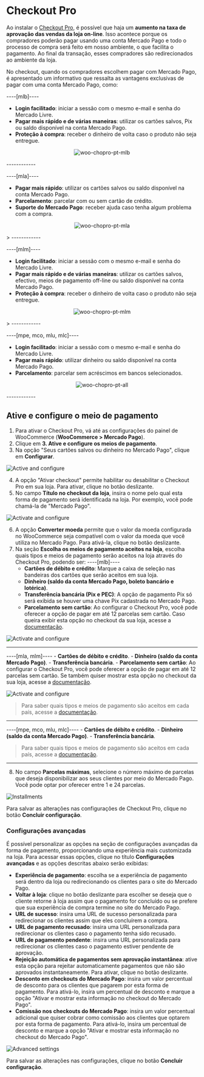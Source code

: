 # Checkout Pro

Ao instalar o [Checkout Pro](/developers/pt/docs/checkout-pro/landing), é possível que haja um **aumento na taxa de aprovação das vendas da loja on-line**. Isso acontece porque os compradores poderão pagar usando uma conta Mercado Pago e todo o processo de compra será feito em nosso ambiente, o que facilita o pagamento. Ao final da transação, esses compradores são redirecionados ao ambiente da loja.

No checkout, quando os compradores escolhem pagar com Mercado Pago, é apresentado um informativo que ressalta as vantagens exclusivas de pagar com uma conta Mercado Pago, como:

----[mlb]----
* **Login facilitado**: iniciar a sessão com o mesmo e-mail e senha do Mercado Livre.
* **Pagar mais rápido e de várias maneiras**: utilizar os cartões salvos, Pix ou saldo disponível na conta Mercado Pago.
* **Proteção à compra**: receber o dinheiro de volta caso o produto não seja entregue.

<center>

![woo-chopro-pt-mlb](/images/woocomerce/woo-chopro-pt-mlb.png)

</center>
------------

----[mla]----
* **Pagar mais rápido**: utilizar os cartões salvos ou saldo disponível na conta Mercado Pago.
* **Parcelamento**: parcelar com ou sem cartão de crédito.
* **Suporte do Mercado Pago**: receber ajuda caso tenha algum problema com a compra.

<center>

![woo-chopro-pt-mla](/images/woocomerce/woo-chopro-pt-mla.png)

</center>>
------------

----[mlm]----
* **Login facilitado**: iniciar a sessão com o mesmo e-mail e senha do Mercado Livre. 
* **Pagar mais rápido e de várias maneiras**: utilizar os cartões salvos, efectivo, meios de pagamento off-line ou saldo disponível na conta Mercado Pago.
* **Proteção à compra**: receber o dinheiro de volta caso o produto não seja entregue.

<center>

![woo-chopro-pt-mlm](/images/woocomerce/woo-chopro-pt-mlm.png)

</center>>
------------

----[mpe, mco, mlu, mlc]----
* **Login facilitado**: iniciar a sessão com o mesmo e-mail e senha do Mercado Livre. 
* **Pagar mais rápido**: utilizar dinheiro ou saldo disponível na conta Mercado Pago. 
* **Parcelamento**: parcelar sem acréscimos em bancos selecionados.

<center>

![woo-chopro-pt-all](/images/woocomerce/woo-chopro-pt-all.png)

</center>
------------

## Ative e configure o meio de pagamento

1. Para ativar o Checkout Pro, vá até as configurações do painel de WooCommerce (**WooCommerce > Mercado Pago**).
2. Clique em **3. Ative e configure os meios de pagamento**.
3. Na opção "Seus cartões salvos ou dinheiro no Mercado Pago", clique em **Configurar**.

![Active and configure](/images/woocomerce/cho-pro-active-configure-pt.png)

4. A opção "Ativar checkout" permite habilitar ou desabilitar o Checkout Pro em sua loja. Para ativar, clique no botão deslizante.
5. No campo **Título no checkout da loja**, insira o nome pelo qual esta forma de pagamento será identificada na loja. Por exemplo, você pode chamá-la de "Mercado Pago".

![Activate and configure](/images/woocomerce/cho-pro-activate-title-pt.png)

6. A opção **Converter moeda** permite que o valor da moeda configurada no WooCommerce seja compatível com o valor da moeda que você utiliza no Mercado Pago. Para ativá-la, clique no botão deslizante.
7. Na seção **Escolha os meios de pagamento aceitos na loja**, escolha quais tipos e meios de pagamento serão aceitos na loja através do Checkout Pro, podendo ser:
----[mlb]----
    - **Cartões de débito e crédito**: Marque a caixa de seleção nas bandeiras dos cartões que serão aceitos em sua loja.
    - **Dinheiro (saldo da conta Mercado Pago, boleto bancário e lotérica)**.
    - **Transferência bancária (Pix e PEC)**: A opção de pagamento Pix só será exibida se houver uma chave Pix cadastrada no Mercado Pago.
    - **Parcelamento sem cartão**: Ao configurar o Checkout Pro, você pode oferecer a opção de pagar em até 12 parcelas sem cartão. Caso queira exibir esta opção no checkout da sua loja, acesse a [documentação](/developers/pt/docs/woocommerce/payments-configuration/mercado-credito). 

![Activate and configure](/images/woocomerce/cho-pro-convert-payments-methods-pt.png)

------------
----[mla, mlm]----
    - **Cartões de débito e crédito**.
    - **Dinheiro (saldo da conta Mercado Pago)**.
    - **Transferência bancária**.
    - **Parcelamento sem cartão**: Ao configurar o Checkout Pro, você pode oferecer a opção de pagar em até 12 parcelas sem cartão. Se também quiser mostrar esta opção no checkout da sua loja, acesse a [documentação](/developers/pt/docs/woocommerce/payments-configuration/mercado-credito). 

![Activate and configure](/images/woocomerce/cho-pro-payments-methods-es.gif)

> Para saber quais tipos e meios de pagamento são aceitos em cada país, acesse a [documentação](#).

------------
----[mpe, mco, mlu, mlc]----
    - **Cartões de débito e crédito**.
    - **Dinheiro (saldo da conta Mercado Pago)**.
    - **Transferência bancária**.

> Para saber quais tipos e meios de pagamento são aceitos em cada país, acesse a [documentação](#).

------------
8. No campo **Parcelas máximas**, selecione o número máximo de parcelas que deseja disponibilizar aos seus clientes por meio do Mercado Pago. Você pode optar por oferecer entre 1 e 24 parcelas.

![Installments](/images/woocomerce/cho-pro-installment-pt.png)

Para salvar as alterações nas configurações de Checkout Pro, clique no botão **Concluir configuração**.

### Configurações avançadas

É possível personalizar as opções na seção de configurações avançadas da forma de pagamento, proporcionando uma experiência mais customizada na loja. Para acessar essas opções, clique no título **Configurações avançadas** e as opções descritas abaixo serão exibidas:

- **Experiência de pagamento**: escolha se a experiência de pagamento será dentro da loja ou redirecionando os clientes para o site do Mercado Pago.
- **Voltar à loja**: clique no botão deslizante para escolher se deseja que o cliente retorne à loja assim que o pagamento for concluído ou se prefere que sua experiência de compra termine no site do Mercado Pago.
- **URL de sucesso**: insira uma URL de sucesso personalizada para redirecionar os clientes assim que eles concluírem a compra.
- **URL de pagamento recusado**: insira uma URL personalizada para redirecionar os clientes caso o pagamento tenha sido recusado.
- **URL de pagamento pendente**: insira uma URL personalizada para redirecionar os clientes caso o pagamento estiver pendente de aprovação.
- **Rejeição automática de pagamentos sem aprovação instantânea**: ative esta opção para rejeitar automaticamente pagamentos que não são aprovados instantaneamente. Para ativar, clique no botão deslizante.
- **Desconto em checkouts do Mercado Pago**: insira um valor percentual de desconto para os clientes que pagarem por esta forma de pagamento. Para ativá-lo, insira um percentual de desconto e marque a opção "Ativar e mostrar esta informação no checkout do Mercado Pago".
- **Comissão nos checkouts do Mercado Pago**: insira um valor percentual adicional que quiser cobrar como comissão aos clientes que optarem por esta forma de pagamento. Para ativá-lo, insira um percentual de desconto e marque a opção "Ativar e mostrar esta informação no checkout do Mercado Pago".

![Advanced settings](/images/woocomerce/cho-pro-advanced-settings-pt.gif)

Para salvar as alterações nas configurações, clique no botão **Concluir configuração**.